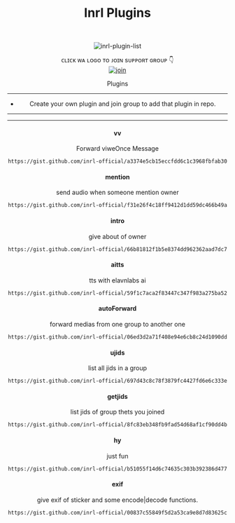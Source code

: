 <h1 align="center"> Inrl Plugins </h1>
<div align="center">
<br /> 
<p align="center"> <img src="https://komarev.com/ghpvc/?username=Inrl-official&label=Visitors%20count&color=10d9c3&style=plastic" alt="inrl-plugin-list" /> </p>


ᴄʟɪᴄᴋ ᴡᴀ ʟᴏɢᴏ ᴛᴏ ᴊᴏɪɴ sᴜᴘᴘᴏʀᴛ ɢʀᴏᴜᴘ 👇 
<br> [![join](https://raw.githubusercontent.com/inrl-official/externel-plugins/master/media/inrl.png)](https://chat.whatsapp.com/EznQoeFnVxM8lgF1hraL7K)
  <div align="center"  
<h4 align="center">Plugins</h1>

---

- Create your own plugin and join group to add that plugin in repo.

---

---
<h4 align="center">   vv </h1>

Forward viweOnce Message
```
https://gist.github.com/inrl-official/a3374e5cb15eccfdd6c1c3968fbfab30
```


<h4 align="center">  mention </h1>

send audio when someone mention owner
```
https://gist.github.com/inrl-official/f31e26f4c18ff9412d1dd59dc466b49a
```


<h4 align="center">  intro </h1>

give about of owner
```
https://gist.github.com/inrl-official/66b81812f1b5e8374dd962362aad7dc7
```

<h4 align="center">   aitts </h1>

tts with elavnlabs ai
```
https://gist.github.com/inrl-official/59f1c7aca2f83447c347f983a275ba52
```


<h4 align="center">  autoForward </h1>

forward medias from one group to another one
```
https://gist.github.com/inrl-official/06ed3d2a71f408e94e6cb8c24d1090dd
```


<h4 align="center">  ujids </h1>

list all jids in a group
```
https://gist.github.com/inrl-official/697d43c8c78f3879fc4427fd6e6c333e
```


<h4 align="center">  getjids </h1>

list jids of group thets you joined 
```
https://gist.github.com/inrl-official/8fc83eb348fb9fad54d68af1cf90dd4b
```

<h4 align="center">  hy</h1>

just fun
```
https://gist.github.com/inrl-official/b51055f14d6c74635c303b392386d477
```


<h4 align="center">  exif </h1>

give exif of sticker and some encode|decode functions.
```
https://gist.github.com/inrl-official/00837c55849f5d2a53ca9e8d7d83625c
```
